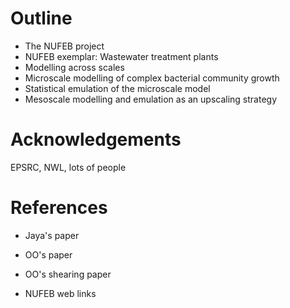 
# Outline

* The NUFEB project
* NUFEB exemplar: Wastewater treatment plants
* Modelling across scales
* Microscale modelling of complex bacterial community growth
* Statistical emulation of the microscale model
* Mesoscale modelling and emulation as an upscaling strategy



# Acknowledgements

EPSRC, NWL, lots of people

# References

* Jaya's paper
* OO's paper
* OO's shearing paper

* NUFEB web links






